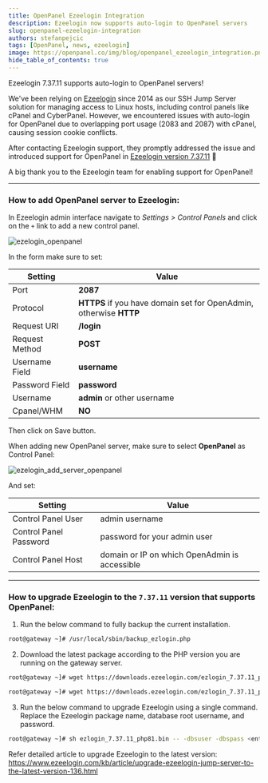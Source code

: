 ```yaml
---
title: OpenPanel Ezeelogin Integration
description: Ezeelogin now supports auto-login to OpenPanel servers
slug: openpanel-ezeelogin-integration
authors: stefanpejcic
tags: [OpenPanel, news, ezeelogin]
image: https://openpanel.co/img/blog/openpanel_ezeelogin_integration.png
hide_table_of_contents: true
---
```


Ezeelogin 7.37.11 supports auto-login to OpenPanel servers!

<!--truncate-->

We've been relying on [Ezeelogin](https://www.ezeelogin.com/) since 2014 as our SSH Jump Server solution for managing access to Linux hosts, including control panels like cPanel and CyberPanel. However, we encountered issues with auto-login for OpenPanel due to overlapping port usage (2083 and 2087) with cPanel, causing session cookie conflicts.

After contacting Ezeelogin support, they promptly addressed the issue and introduced support for OpenPanel in [Ezeelogin version 7.37.11](https://www.ezeelogin.com/user_manual/ChangeLog.html) 🎉

A big thank you to the Ezeelogin team for enabling support for OpenPanel!


----

### How to add OpenPanel server to Ezeelogin:

In Ezeelogin admin interface navigate to *Settings > Control Panels* and click on the `+` link to add a new control panel.

![ezelogin_openpanel](https://i.postimg.cc/SQ3ryR0K/panel1.png)

In the form make sure to set:

 
|  Setting |  Value  |
|---|---|
| Port  | **2087**  |
|  Protocol |  **HTTPS** if you have domain set for OpenAdmin, otherwise **HTTP** |
|  Request URI  |  **/login** |
|  Request Method |  **POST** |
|  Username Field |  **username** |
|  Password Field |  **password** |
|  Username |  **admin** or other username |
|  Cpanel/WHM |  **NO** |

Then click on Save button.

When adding new OpenPanel server, make sure to select **OpenPanel** as Control Panel:

![ezelogin_add_server_openpanel](https://i.postimg.cc/vmZ97wRj/panel2.png)

And set:

|  Setting |  Value  |
|---|---|
|  Control Panel User  | admin username  |
|  Control Panel Password  |  password for your admin user |
|  Control Panel Host |  domain or IP on which OpenAdmin is accessible |

----

### How to upgrade Ezeelogin to the `7.37.11` version that supports OpenPanel:

1. Run the below command to fully backup the current installation.

```bash
root@gateway ~]# /usr/local/sbin/backup_ezlogin.php 
```
 

2. Download the latest package according to the PHP version you are running on the gateway server.

```bash
root@gateway ~]# wget https://downloads.ezeelogin.com/ezlogin_7.37.11_php81.bin

root@gateway ~]# wget https://downloads.ezeelogin.com/ezlogin_7.37.11_php71.bin

```

3. Run the below command to upgrade Ezeelogin using a single command. Replace the Ezeelogin package name, database root username, and password.

```bash
root@gateway ~]# sh ezlogin_7.37.11_php81.bin -- -dbsuser -dbspass <enter_(root)db_password> -skipgeolite -auto -force -ACCEPT_SETTINGS -I_ACCEPT_EULA -skipbackup -update
```

Refer detailed article to upgrade Ezeelogin to the latest version: https://www.ezeelogin.com/kb/article/upgrade-ezeelogin-jump-server-to-the-latest-version-136.html

